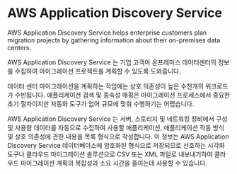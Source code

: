# AWS Application Discovery Service

AWS Application Discovery Service helps enterprise customers plan migration projects by gathering information about their on-premises data centers.

AWS Application Discovery Service 는 기업 고객이 온프레미스 데이터센터의 정보를 수집하여 마이그레이션 프로젝트를 계획할 수 있도록 도와줍니다.

데이터 센터 마이그레이션을 계획하는 작업에는 상호 의존성이 높은 수천개의 워크로드가 수반됩니다. 애플리케이션 검색 및 종속성 매핑은 마이그레이션 프로세스에서 중요한 초기 절차이지만 자동화 도구가 없어 규모에 맞춰 수행하기는 어렵습니다.

AWS Application Discovery Service 는 서버, 스토리지 및 네트워킹 장비에서 구성 및 사용량 데이터를 자동으로 수집하여 사용할 애플리케이션, 애플리케이션 작동 방식 및 상호 의존성에 관한 내용을 목록 형식으로 작성합니다. 이 정보는 AWS Application Discovery Service 데이터베이스에 암호화된 형식으로 저장되므로 선호하는 시각화 도구나 클라우드 마이그레이션 솔루션으로 CSV 또는 XML 파일로 내보내기하여 클라우드 마이그레이션 계획의 복잡성과 소요 시간을 줄이는데 사용할 수 있습니다.
